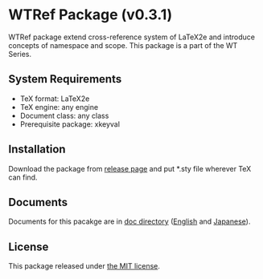 # WTRef Package (v0.3.1)

WTRef package extend cross-reference system of LaTeX2e and introduce concepts of namespace and scope. This package is a part of the WT Series.

## System Requirements

* TeX format: LaTeX2e
* TeX engine: any engine
* Document class: any class
* Prerequisite package: xkeyval

## Installation

Download the package from [release page](https://github.com/WatsonDNA/WTRef/releases) and
put *.sty file wherever TeX can find.

## Documents

Documents for this pacakge are in [doc directory](./doc) ([English](./doc/wtref.pdf) and [Japanese](./doc/wtref-ja.pdf)).

## License

This package released under [the MIT license](./LICENSE).
